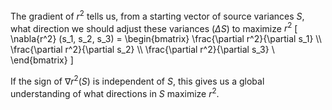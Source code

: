 The gradient of $r^2$ tells us, from a starting vector of source variances $S$, what direction we should adjust these variances ($\Delta S$) to maximize $r^2$
\[
\nabla{r^2} (s_1, s_2, s_3) = 
\begin{bmatrix}
\frac{\partial r^2}{\partial s_1} \\\\
\frac{\partial r^2}{\partial s_2} \\\\
\frac{\partial r^2}{\partial s_3} \\
\end{bmatrix}
\]

If the sign of $\nabla{r^2} (S)$ is independent of $S$, this gives us a global understanding of what directions in $S$ maximize $r^2$.